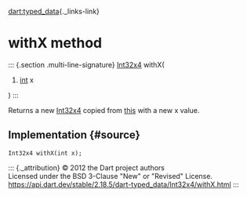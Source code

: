 [dart:typed\_data](../../dart-typed_data/dart-typed_data-library){._links-link}

withX method
============

::: {.section .multi-line-signature}
[Int32x4](../int32x4-class) withX(

1.  [int](../../dart-core/int-class) x

)
:::

Returns a new [Int32x4](../int32x4-class) copied from
[this](../int32x4-class) with a new x value.

Implementation {#source}
--------------

``` {.language-dart data-language="dart"}
Int32x4 withX(int x);
```

::: {._attribution}
© 2012 the Dart project authors\
Licensed under the BSD 3-Clause \"New\" or \"Revised\" License.\
<https://api.dart.dev/stable/2.18.5/dart-typed_data/Int32x4/withX.html>
:::
